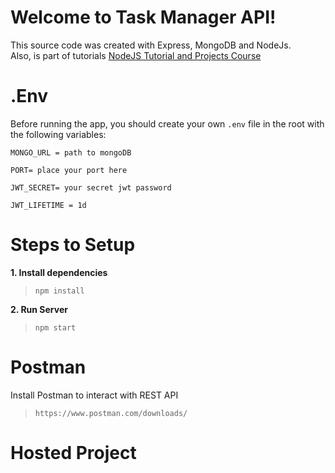
# Welcome to Task Manager API!

This source code was created with Express, MongoDB and NodeJs.  
Also, is part of tutorials [  NodeJS Tutorial and Projects Course](https://www.udemy.com/course/nodejs-tutorial-and-projects-course/) 

# .Env
Before running the app, you should create your own `.env` file in the root with the following variables:

    MONGO_URL = path to mongoDB

    PORT= place your port here

    JWT_SECRET= your secret jwt password

    JWT_LIFETIME = 1d

# Steps to Setup
 **1. Install dependencies**
  >`npm install`
  
 **2. Run Server**
>`npm start`


# Postman
Install Postman to interact with REST API
>`https://www.postman.com/downloads/`

# Hosted Project
